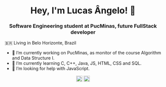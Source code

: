<h1 align="center">Hey, I'm Lucas Ângelo! 👋</h1>
<h3 align="center">Software Engineering student at PucMinas, future FullStack developer</h3
<hr>

<p>
🇧🇷 Living in Belo Horizonte, Brazil <br>

- 🔭 I’m currently working on PucMinas, as monitor of the course Algorithm and Data Structure I. <br>
- 🌱 I’m currently learning C, C++, Java, JS, HTML, CSS and SQL. <br>
- 🤔 I’m looking for help with JavaScript. <br>
</p>

<p align="center">
<a href="https://www.linkedin.com/in/lucas-angelo" target="blank"><img align="center" src="https://cdn.jsdelivr.net/npm/simple-icons@3.0.1/icons/linkedin.svg" alt="maykbrito" height="20" width="20" /></a>
<a href="https://www.instagram.com/lcs2001_" target="blank"><img align="center" src="https://cdn.jsdelivr.net/npm/simple-icons@3.0.1/icons/instagram.svg" alt="maykbrito" height="20" width="20" /></a>
</p>
